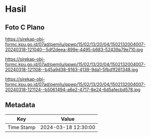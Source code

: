 # Hasil

## Foto C Plano

https://sirekap-obj-formc.kpu.go.id/07ad/pemilu/ppwp/15/02/13/20/04/1502132004007-20240318-121040--5df2deea-899e-4495-b683-52439a79e710.jpg

https://sirekap-obj-formc.kpu.go.id/07ad/pemilu/ppwp/15/02/13/20/04/1502132004007-20240318-121108--b45a9d38-9163-4139-9da1-5fbd1f261348.jpg

https://sirekap-obj-formc.kpu.go.id/07ad/pemilu/ppwp/15/02/13/20/04/1502132004007-20240318-121124--b5061494-a6e2-4717-8e24-6d5afecbd578.jpg


## Metadata

| Key        | Value               |
| ---------- | ------------------- |
| Time Stamp | 2024-03-18 12:30:00 |




